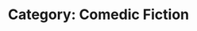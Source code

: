 ---
layout: category
title: "Category: Comedic Fiction"
slug: comedic-fiction
name: comedic fiction

---